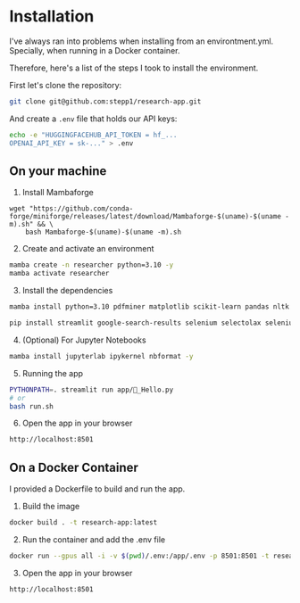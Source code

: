 # Installation 

I've always ran into problems when installing from an environtment.yml. Specially, when running in a Docker container.

Therefore, here's a list of the steps I took to install the environment.

First let's clone the repository:
```bash
git clone git@github.com:stepp1/research-app.git
```

And create a `.env` file that holds our API keys:
```bash
echo -e "HUGGINGFACEHUB_API_TOKEN = hf_...
OPENAI_API_KEY = sk-..." > .env
```

## On your machine

1. Install Mambaforge

```
wget "https://github.com/conda-forge/miniforge/releases/latest/download/Mambaforge-$(uname)-$(uname -m).sh" && \
    bash Mambaforge-$(uname)-$(uname -m).sh
```

2. Create and activate an environment
```bash
mamba create -n researcher python=3.10 -y
mamba activate researcher
```

3. Install the dependencies
```bash
mamba install python=3.10 pdfminer matplotlib scikit-learn pandas nltk plotly numpy sentence-transformers fuzzywuzzy umap-learn python-levenshtein pdf2image arxiv  pytorch torchvision torchaudio pytorch-cuda=11.7 faiss -c pytorch-nightly -c nvidia -y 

pip install streamlit google-search-results selenium selectolax selenium-stealth langchain "black[jupyter]" InstructorEmbedding python-dotenv
```

4. (Optional) For Jupyter Notebooks
```bash
mamba install jupyterlab ipykernel nbformat -y
```

5. Running the app
```bash
PYTHONPATH=. streamlit run app/👋_Hello.py
# or
bash run.sh
```

6. Open the app in your browser
```bash
http://localhost:8501
```

## On a Docker Container

I provided a Dockerfile to build and run the app.

1. Build the image
```bash
docker build . -t research-app:latest
```

2. Run the container and add the .env file
```bash
docker run --gpus all -i -v $(pwd)/.env:/app/.env -p 8501:8501 -t research-app:latest
```

3. Open the app in your browser
```bash
http://localhost:8501
```
